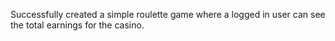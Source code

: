 Successfully created a simple roulette game where a logged in user can see the total earnings for the casino.